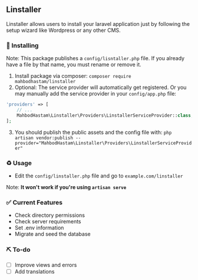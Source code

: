 ## Linstaller
Linstaller allows users to install your laravel application just by following the setup wizard like Wordpress or any other CMS.

### 🔧 Installing
Note: This package publishes a `config/lisntaller.php` file. If you already have a file by that name, you must rename or remove it.

1. Install package via composer: `composer require mahbodhastam/linstaller`
2. Optional: The service provider will automatically get registered. Or you may manually add the service provider in your `config/app.php` file:
```php
'providers' => [
    // ...
    MahbodHastam\Linstaller\Providers\LinstallerServiceProvider::class,
];
```
3. You should publish the public assets and the config file with:
`php artisan vendor:publish --provider="MahbodHastam\Linstaller\Providers\LinstallerServiceProvider"`

### ♻️ Usage
* Edit the `config/linstaller.php` file and go to `example.com/linstaller`

Note: **It won't work if you're using `artisan serve`**

### ✅️ Current Features
* Check directory permissions
* Check server requirements
* Set .env information
* Migrate and seed the database

### ⛏️ To-do
* [ ] Improve views and errors
* [ ] Add translations
